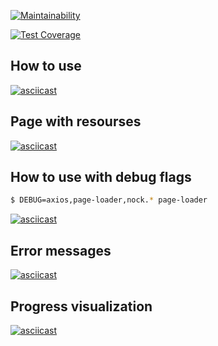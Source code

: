 [![Maintainability](https://api.codeclimate.com/v1/badges/56160bd0b6efafac6e1e/maintainability)](https://codeclimate.com/github/tonytoponi/backend-project-lvl3/maintainability)

[![Test Coverage](https://api.codeclimate.com/v1/badges/56160bd0b6efafac6e1e/test_coverage)](https://codeclimate.com/github/tonytoponi/backend-project-lvl3/test_coverage)

## How to use

[![asciicast](https://asciinema.org/a/jpefrHFU7q0KwIuUSeB5hoq9K.svg)](https://asciinema.org/a/jpefrHFU7q0KwIuUSeB5hoq9K)

## Page with resourses

[![asciicast](https://asciinema.org/a/bfn8KEspzHnEDRBlw9tqZox0i.svg)](https://asciinema.org/a/bfn8KEspzHnEDRBlw9tqZox0i)

## How to use with debug flags

```bash
$ DEBUG=axios,page-loader,nock.* page-loader
```

[![asciicast](https://asciinema.org/a/YlV2QD830sH02V1ds0F3EeQB7.svg)](https://asciinema.org/a/YlV2QD830sH02V1ds0F3EeQB7)

## Error messages

[![asciicast](https://asciinema.org/a/iKVEmA4Yyen6kR3Go2UUFtlYw.svg)](https://asciinema.org/a/iKVEmA4Yyen6kR3Go2UUFtlYw)

## Progress visualization

[![asciicast](https://asciinema.org/a/pvQKc0NAH3CTLCZfBgnNSv3GL.svg)](https://asciinema.org/a/pvQKc0NAH3CTLCZfBgnNSv3GL)